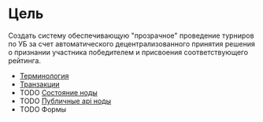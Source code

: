 # Цель
Создать систему обеспечивающую "прозрачное" проведение турниров по УБ за счет автоматического децентрализованного принятия решения о признании участника победителем и присвоения соответствующего рейтинга.

- [Терминология](Терминология.md)
- [Транзакции](Транзакции.md)	
- TODO [Состояние ноды](Состояние_ноды.md)	
- TODO [Публичные api ноды](Публичные_api_ноды.md)	
- TODO Формы
